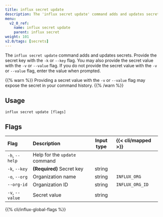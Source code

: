 ```yaml
---
title: influx secret update
description: The 'influx secret update' command adds and updates secrets.
menu:
  v2_0_ref:
    name: influx secret update
    parent: influx secret
weight: 101
v2.0/tags: [secrets]
---
```


The `influx secret update` command adds and updates secrets.
Provide the secret key with the `-k` or `--key` flag.
You may also provide the secret value with the `-v` or `--value` flag.
If you do not provide the secret value with the `-v` or `--value` flag,
enter the value when prompted.

{{% warn %}}
Providing a secret value with the `-v` or `--value` flag may expose the secret
in your command history.
{{% /warn %}}

## Usage
```
influx secret update [flags]
```

## Flags
| Flag            | Description                   | Input type | {{< cli/mapped >}} |
|:----            |:-----------                   |:----------:|:------------------ |
| `-h`, `--help`  | Help for the `update` command |            |                    |
| `-k`, `--key`   | **(Required)** Secret key     | string     |                    |
| `-o`, `--org`   | Organization name             | string     | `INFLUX_ORG`       |
| `--org-id`      | Organization ID               | string     | `INFLUX_ORG_ID`    |
| `-v`, `--value` | Secret value                  | string     |                    |

{{% cli/influx-global-flags %}}
